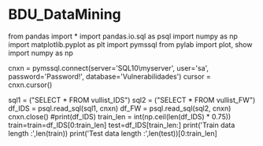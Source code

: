 # BDU_DataMining
from pandas import *
import pandas.io.sql as psql
import numpy as np
import matplotlib.pyplot as plt
import pymssql
from pylab import plot, show
import numpy as np

cnxn = pymssql.connect(server='SQL10\myserver', user='sa', password='Password!', database='Vulnerabilidades')
cursor = cnxn.cursor()

sql1 = ("SELECT * FROM vullist_IDS")
sql2 = ("SELECT * FROM vullist_FW")
df_IDS = psql.read_sql(sql1, cnxn)
df_FW = psql.read_sql(sql2, cnxn)
cnxn.close()
#print(df_IDS)
train_len = int(np.ceil(len(df_IDS) * 0.75))
train=train=df_IDS[0:train_len] 
test=df_IDS[train_len:]
print('Train data length :',len(train))
print('Test  data length :',len(test))[0:train_len] 

